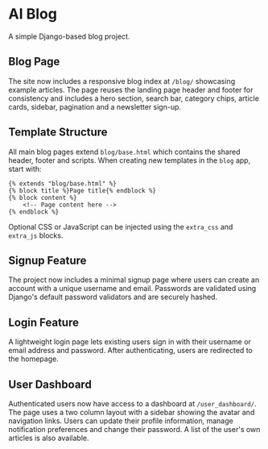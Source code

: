 # AI Blog

A simple Django-based blog project.

## Blog Page

The site now includes a responsive blog index at `/blog/` showcasing example
articles. The page reuses the landing page header and footer for consistency and
includes a hero section, search bar, category chips, article cards, sidebar,
pagination and a newsletter sign-up.

## Template Structure

All main blog pages extend `blog/base.html` which contains the shared header,
footer and scripts. When creating new templates in the `blog` app, start with:

```django
{% extends "blog/base.html" %}
{% block title %}Page title{% endblock %}
{% block content %}
    <!-- Page content here -->
{% endblock %}
```

Optional CSS or JavaScript can be injected using the `extra_css` and
`extra_js` blocks.

## Signup Feature

The project now includes a minimal signup page where users can create an account
with a unique username and email. Passwords are validated using Django's default
password validators and are securely hashed.

## Login Feature

A lightweight login page lets existing users sign in with their username or
email address and password. After authenticating, users are redirected to the
homepage.

## User Dashboard

Authenticated users now have access to a dashboard at `/user_dashboard/`. The page
uses a two column layout with a sidebar showing the avatar and navigation links.
Users can update their profile information, manage notification preferences and
change their password. A list of the user's own articles is also available.
